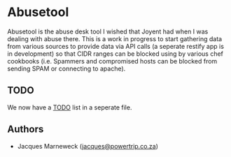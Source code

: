 Abusetool
=========

Abusetool is the abuse desk tool I wished that Joyent had when I was dealing with
abuse there.  This is a work in progress to start gathering data from various
sources to provide data via API calls (a seperate restify app is in development)
so that CIDR ranges can be blocked using by various chef cookbooks (i.e. Spammers
and compromised hosts can be blocked from sending SPAM or connecting to apache).

TODO
----

We now have a [TODO](TODO.md) list in a seperate file.

Authors
-------

 * Jacques Marneweck (jacques@powertrip.co.za)
